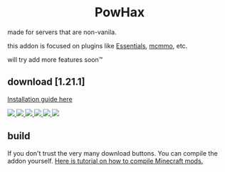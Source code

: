<h1 align="center">PowHax</h1> 


made for servers that are non-vanila.

this addon is focused on plugins like [Essentials](https://essentialsx.net/), [mcmmo](https://mcmmo.org/), etc. 

will try add more features soon™ 


## download [1.21.1]

[Installation guide here](./Installation%20guide.md)

<a href="https://github.com/Powie69/PowHax/releases">
    <img src="https://encrypted-tbn0.gstatic.com/images?q=tbn:ANd9GcS2Csaj7qL5xw4PUQVUL8ig8adN8wUtHIyyPNO3jHq4ZPQrInpoNfK3-5bpCc6y4Qk0tw&usqp=CAU" />
    <img src="https://encrypted-tbn0.gstatic.com/images?q=tbn:ANd9GcRhF3jjLg6ZcMHViwfPKRj_BfMFkDCP59YrcpzZBM5XbGuZ2Q7RyDJfoMoC5S_ckBRX1g&usqp=CAU" />
    <img src="https://encrypted-tbn0.gstatic.com/images?q=tbn:ANd9GcS_GlNQ2QzowFoex_SuVlqpKPyYsXwN1oldZg&usqp=CAU" />
    <img src="https://encrypted-tbn0.gstatic.com/images?q=tbn:ANd9GcScPp03sqFuOjFnK47izCeppMQ7Z61vJq1EXA&usqp=CAU" />
    <img src="https://encrypted-tbn0.gstatic.com/images?q=tbn:ANd9GcQoaW7cYo8gjF2up_6C-bi-FJ_aIKbB0QKrtaqI-58w_MpIfeh5Ip5Su14R-6WjHLBmWe4&usqp=CAU" />
    <img src="https://encrypted-tbn0.gstatic.com/images?q=tbn:ANd9GcT7NVHK3j_-0WrIpFYgy2nN1jldkR48YnTxcGTeQrCHK-w69ZoLaXGJfhiFS3nws__K1Q&usqp=CAU" />
</a>

## build

If you don't trust the very many download buttons. You can compile the addon yourself.
[Here is tutorial on how to compile Minecraft mods.](https://youtu.be/5dEgxdLUQoI)
